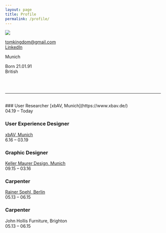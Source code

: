 ```yaml
---
layout: page
title: Profile
permalink: /profile/
---
```


<span class="profilecontain">
    <img class="profile" src="../assets/tomkingdom.jpg"/>   
</span>

[tomkingdom@gmail.com](mailto:tomkingdom@gmail.com)
 <br />
[LinkedIn](https://www.linkedin.com/in/tom-kingdom-041212142/)

Munich <br />

Born 21.01.91 <br />
British

<br />
<br />

---
<br />
### User Researcher
[xbAV, Munich](https://www.xbav.de/)<br />
04.19 – Today

### User Experience Designer
[xbAV, Munich](https://www.xbav.de/)<br />
6.16 – 03.19
### Graphic Designer
[Keller Maurer Design, Munich](https://www.km-d.com/)<br />
09.15 – 03.16  
### Carpenter
[Rainer Spehl, Berlin](https://www.rainerspehl.com/)<br />
05.13 – 06.15 
### Carpenter
John Hollis Furniture, Brighton<br />
05.13 – 06.15 



